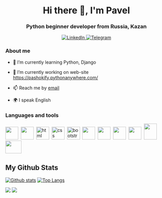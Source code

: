 <div id="header" align="center">
	<h1>Hi there 👋, I'm Pavel</h1>
	<h3>Python beginner developer from Russia, Kazan</h3>
</div>
<div id="socials" align="center">
	<a href="https://www.linkedin.com/in/%D0%BF%D0%B0%D0%B2%D0%B5%D0%BB-%D0%BB%D0%B5%D0%BE%D0%BD%D1%82%D1%8C%D0%B5%D0%B2-4b12a1256">
		<img src="https://img.shields.io/badge/LinkedIn-blue?style=for-the-badge&logo=linkedin&logoColor=white" alt="LinkedIn"/>
	</a>
	<a href="https://t.me/pashokify">
		<img src="https://img.shields.io/badge/Telegram-blue?style=for-the-badge&logo=telegram&logoColor=white" alt="Telegram"/>
	</a>
</div>

### About me

- 🌱 I’m currently learning  Python, Django

- 🔭 I’m currently working on web-site https://pashokify.pythonanywhere.com/

- 📫 Reach me by [email](mailto:fionit-2077@mail.ru)

- 🌍 I speak English

### Languages and tools
<img src="https://cdn.jsdelivr.net/gh/devicons/devicon/icons/python/python-original.svg" width="40" height="40"/>&nbsp;
<img src="https://cdn.jsdelivr.net/gh/devicons/devicon/icons/django/django-plain.svg" width="40" height="40"/>&nbsp;
<img src="https://cdn.jsdelivr.net/gh/devicons/devicon/icons/html5/html5-original.svg" title="html" width="40" height="40"/>&nbsp;
<img src="https://cdn.jsdelivr.net/gh/devicons/devicon/icons/css3/css3-original.svg" title="css" width="40" height="40"/>&nbsp;
<img src="https://cdn.jsdelivr.net/gh/devicons/devicon/icons/bootstrap/bootstrap-plain.svg" title="bootstrap" width="40" height="40"/>&nbsp;
<img src="https://th.bing.com/th/id/R.c963626c145ea660ba7ceee666789c0a?rik=Ui79F6V0E%2bmFYw&riu=http%3a%2f%2fwww.pngall.com%2fwp-content%2fuploads%2f2016%2f04%2fGithub-PNG-Image.png&ehk=SFNlTltedev2eggRq1KzxVrr35NixG8ITlAbFT%2bVMoY%3d&risl=&pid=ImgRaw&r=0" width="40" height="40"/>&nbsp;
<img src="https://cdn.jsdelivr.net/gh/devicons/devicon/icons/git/git-plain.svg" width="40" height="40"/>&nbsp;
<img src="https://cdn.jsdelivr.net/gh/devicons/devicon/icons/docker/docker-original.svg" width="40" height="40"/>&nbsp;
<img src="https://cdn.jsdelivr.net/gh/devicons/devicon/icons/nginx/nginx-original.svg" width="40" height="40"/>&nbsp;
<img src="https://cdn.jsdelivr.net/gh/devicons/devicon/icons/sqlite/sqlite-original-wordmark.svg" width="40" height="50"/>&nbsp;
<img src="https://th.bing.com/th/id/R.7b5a2005552602f9a91ffa70411acd48?rik=bOlnS3YHLBlQcA&riu=http%3a%2f%2fwww.microtalleres.es%2fimages%2fpostman-logo.png&ehk=3qKBSP2LXbqbkEaeMctbnvDWJqTABgFmW9NQx1A8oIo%3d&risl=&pid=ImgRaw&r=0" width="50" height="40"/>&nbsp;

## My Github Stats
[![Github stats](https://github-readme-stats.vercel.app/api?username=Pavel-Leo&show_icons=true&include_all_commits=true)](https://github.com/Pavel-Leo/github-readme-stats)
[![Top Langs](https://github-readme-stats.vercel.app/api/top-langs/?username=Pavel-Leo&layout=compact)](https://github.com/Pavel-Leo/github-readme-stats)

![](https://komarev.com/ghpvc/?username=Pavel-Leo)
![](https://hit.yhype.me/github/profile?user_id=118862410)

